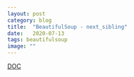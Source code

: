 ```yaml
---
layout: post
category: blog
title:  "BeautifulSoup - next_sibling"
date:   2020-07-13
tags: beautifulsoup
image: ""
---
```


<a href="https://www.crummy.com/software/BeautifulSoup/bs4/doc/#going-sideways">DOC</a>
